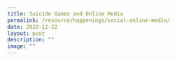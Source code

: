 ```yaml
---
title: Suicide Games and Online Media
permalink: /resource/happenings/social-online-media/
date: 2022-12-22
layout: post
description: ""
image: ""
---
```

